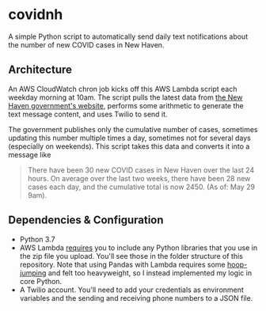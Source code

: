 # covidnh
A simple Python script to automatically send daily text notifications about the number of new COVID cases in New Haven.

## Architecture
An AWS CloudWatch chron job kicks off this AWS Lambda script each weekday morning at 10am. The script pulls the latest data from <a href="https://covid19.newhavenct.gov/datasets/a085f0a76f6b44efbdd185bf40243688_1/data?page=9&showData=true">the New Haven government's website</a>, performs some arithmetic to generate the text message content, and uses Twilio to send it.

The government publishes only the cumulative number of cases, sometimes updating this number multiple times a day, sometimes not for several days (especially on weekends). This script takes this data and converts it into a message like
>There have been 30 new COVID cases in New Haven over the last 24 hours. On average over the last two weeks, there have been 28 new cases each day, and the cumulative total is now 2450. (As of: May 29 9am).

## Dependencies & Configuration
* Python 3.7
* AWS Lambda <a href="https://docs.aws.amazon.com/lambda/latest/dg/python-package.html">requires</a> you to include any Python libraries that you use in the zip file you upload. You'll see those in the folder structure of this repository. Note that using Pandas with Lambda requires some <a href="https://hackersandslackers.com/pandas-with-aws-lambda/">hoop-jumping</a> and felt too heavyweight, so I instead implemented my logic in core Python.
* A Twilio account. You'll need to add your credentials as environment variables and the sending and receiving phone numbers to a JSON file. 
